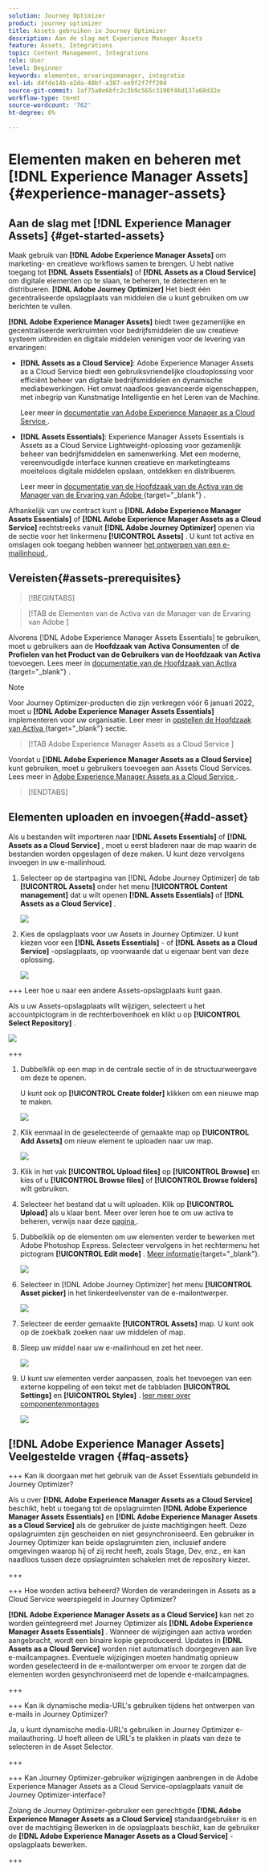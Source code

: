 ```yaml
---
solution: Journey Optimizer
product: journey optimizer
title: Assets gebruiken in Journey Optimizer
description: Aan de slag met Experience Manager Assets
feature: Assets, Integrations
topic: Content Management, Integrations
role: User
level: Beginner
keywords: elementen, ervaringsmanager, integratie
exl-id: d4fde14b-e2da-40bf-a387-ee9f2f7ff204
source-git-commit: 1af75a0e6bfc2c3b9c565c3190f46d137a68d32e
workflow-type: tm+mt
source-wordcount: '762'
ht-degree: 0%

---
```


# Elementen maken en beheren met [!DNL Experience Manager Assets]{#experience-manager-assets}

## Aan de slag met [!DNL Experience Manager Assets] {#get-started-assets}

Maak gebruik van **[!DNL Adobe Experience Manager Assets]** om marketing- en creatieve workflows samen te brengen. U hebt native toegang tot **[!DNL Assets Essentials]** of **[!DNL Assets as a Cloud Service]** om digitale elementen op te slaan, te beheren, te detecteren en te distribueren. **[!DNL Adobe Journey Optimizer]** Het biedt één gecentraliseerde opslagplaats van middelen die u kunt gebruiken om uw berichten te vullen.

**[!DNL Adobe Experience Manager Assets]** biedt twee gezamenlijke en gecentraliseerde werkruimten voor bedrijfsmiddelen die uw creatieve systeem uitbreiden en digitale middelen verenigen voor de levering van ervaringen:

* **[!DNL Assets as a Cloud Service]**: Adobe Experience Manager Assets as a Cloud Service biedt een gebruiksvriendelijke cloudoplossing voor efficiënt beheer van digitale bedrijfsmiddelen en dynamische mediabewerkingen. Het omvat naadloos geavanceerde eigenschappen, met inbegrip van Kunstmatige Intelligentie en het Leren van de Machine.

  Leer meer in [ documentatie van Adobe Experience Manager as a Cloud Service ](https://experienceleague.adobe.com/docs/experience-manager-cloud-service/content/assets/overview.html).

* **[!DNL Assets Essentials]**: Experience Manager Assets Essentials is Assets as a Cloud Service Lightweight-oplossing voor gezamenlijk beheer van bedrijfsmiddelen en samenwerking. Met een moderne, vereenvoudigde interface kunnen creatieve en marketingteams moeiteloos digitale middelen opslaan, ontdekken en distribueren.

  Leer meer in [ documentatie van de Hoofdzaak van de Activa van de Manager van de Ervaring van Adobe ](https://experienceleague.adobe.com/docs/experience-manager-assets-essentials/help/introduction.html){target="_blank"} .

Afhankelijk van uw contract kunt u **[!DNL Adobe Experience Manager Assets Essentials]** of **[!DNL Adobe Experience Manager Assets as a Cloud Service]** rechtstreeks vanuit **[!DNL Adobe Journey Optimizer]** openen via de sectie voor het linkermenu **[!UICONTROL Assets]** . U kunt tot activa en omslagen ook toegang hebben wanneer [ het ontwerpen van een e-mailinhoud ](../email/get-started-email-design.md).

## Vereisten{#assets-prerequisites}

>[!BEGINTABS]

>[!TAB  de Elementen van de Activa van de Manager van de Ervaring van Adobe ]

Alvorens [!DNL Adobe Experience Manager Assets Essentials] te gebruiken, moet u gebruikers aan de **Hoofdzaak van Activa Consumenten** of **de Profielen van het Product van de Gebruikers van de Hoofdzaak van Activa** toevoegen. Lees meer in [ documentatie van de Hoofdzaak van Activa ](https://experienceleague.adobe.com/docs/experience-manager-assets-essentials/help/get-started-admins/deploy-administer.html#add-user-groups){target="_blank"} .

>[!NOTE]
>Voor Journey Optimizer-producten die zijn verkregen vóór 6 januari 2022, moet u **[!DNL Adobe Experience Manager Assets Essentials]** implementeren voor uw organisatie. Leer meer in [ opstellen de Hoofdzaak van Activa ](https://experienceleague.adobe.com/docs/experience-manager-assets-essentials/help/deploy-administer.html){target="_blank"}  sectie.

>[!TAB  Adobe Experience Manager Assets as a Cloud Service ]

Voordat u **[!DNL Adobe Experience Manager Assets as a Cloud Service]** kunt gebruiken, moet u gebruikers toevoegen aan Assets Cloud Services. Lees meer in [ Adobe Experience Manager Assets as a Cloud Service ](https://experienceleague.adobe.com/docs/experience-manager-cloud-service/content/security/ims-support.html).

>[!ENDTABS]

## Elementen uploaden en invoegen{#add-asset}

Als u bestanden wilt importeren naar **[!DNL Assets Essentials]** of **[!DNL Assets as a Cloud Service]** , moet u eerst bladeren naar de map waarin de bestanden worden opgeslagen of deze maken. U kunt deze vervolgens invoegen in uw e-mailinhoud.

1. Selecteer op de startpagina van [!DNL Adobe Journey Optimizer] de tab **[!UICONTROL Assets]** onder het menu **[!UICONTROL Content management]** dat u wilt openen **[!DNL Assets Essentials]** of **[!DNL Assets as a Cloud Service]** .

   ![](assets/media_library_1.png)

1. Kies de opslagplaats voor uw Assets in Journey Optimizer. U kunt kiezen voor een **[!DNL Assets Essentials]** - of **[!DNL Assets as a Cloud Service]** -opslagplaats, op voorwaarde dat u eigenaar bent van deze oplossing.

   ![](assets/media_library_4.png)

+++ Leer hoe u naar een andere Assets-opslagplaats kunt gaan.

   Als u uw Assets-opslagplaats wilt wijzigen, selecteert u het accountpictogram in de rechterbovenhoek en klikt u op **[!UICONTROL Select Repository]** .

   ![](assets/media_library_3.png)

+++

1. Dubbelklik op een map in de centrale sectie of in de structuurweergave om deze te openen.

   U kunt ook op **[!UICONTROL Create folder]** klikken om een nieuwe map te maken.

   ![](assets/media_library_8.png)

1. Klik eenmaal in de geselecteerde of gemaakte map op **[!UICONTROL Add Assets]** om nieuw element te uploaden naar uw map.

   ![](assets/media_library_2.png)

1. Klik in het vak **[!UICONTROL Upload files]** op **[!UICONTROL Browse]** en kies of u **[!UICONTROL Browse files]** of **[!UICONTROL Browse folders]** wilt gebruiken.

1. Selecteer het bestand dat u wilt uploaden. Klik op **[!UICONTROL Upload]** als u klaar bent. Meer over leren hoe te om uw activa te beheren, verwijs naar deze [ pagina ](https://experienceleague.adobe.com/docs/experience-manager-assets-essentials/help/manage-organize.html).

1. Dubbelklik op de elementen om uw elementen verder te bewerken met Adobe Photoshop Express. Selecteer vervolgens in het rechtermenu het pictogram **[!UICONTROL Edit mode]** . [Meer informatie](https://experienceleague.adobe.com/docs/experience-manager-assets-essentials/help/edit-images.html){target="_blank"}.

   ![](assets/media_library_12.png)

1. Selecteer in [!DNL Adobe Journey Optimizer] het menu **[!UICONTROL Asset picker]** in het linkerdeelvenster van de e-mailontwerper.

   ![](assets/media_library_5.png)

1. Selecteer de eerder gemaakte **[!UICONTROL Assets]** map. U kunt ook op de zoekbalk zoeken naar uw middelen of map.

1. Sleep uw middel naar uw e-mailinhoud en zet het neer.

   ![](assets/media_library_6.png)

1. U kunt uw elementen verder aanpassen, zoals het toevoegen van een externe koppeling of een tekst met de tabbladen **[!UICONTROL Settings]** en **[!UICONTROL Styles]** . [ leer meer over componentenmontages ](../email/content-components.md)

   ![](assets/media_library_13.png)

   <!--
    After adding your asset to your email, use the **[!UICONTROL Find similar Stock photos]** option to locate Stock photos that match the content, color, and composition of your image. [Learn more about Adobe Stock](stock.md).

    Note that this option is available for licensed/unlicensed Stock images and images from your Assets folder. 

    ![](assets/media_library_14.png)
    -->


## [!DNL Adobe Experience Manager Assets] Veelgestelde vragen {#faq-assets}

+++ Kan ik doorgaan met het gebruik van de Asset Essentials gebundeld in Journey Optimizer?

Als u over **[!DNL Adobe Experience Manager Assets as a Cloud Service]** beschikt, hebt u toegang tot de opslagruimten **[!DNL Adobe Experience Manager Assets Essentials]** en **[!DNL Adobe Experience Manager Assets as a Cloud Service]** als de gebruiker de juiste machtigingen heeft. Deze opslagruimten zijn gescheiden en niet gesynchroniseerd. Een gebruiker in Journey Optimizer kan beide opslagruimten zien, inclusief andere omgevingen waarop hij of zij recht heeft, zoals Stage, Dev, enz., en kan naadloos tussen deze opslagruimten schakelen met de repository kiezer.

+++

+++ Hoe worden activa beheerd? Worden de veranderingen in Assets as a Cloud Service weerspiegeld in Journey Optimizer?

**[!DNL Adobe Experience Manager Assets as a Cloud Service]** kan net zo worden geïntegreerd met Journey Optimizer als **[!DNL Adobe Experience Manager Assets Essentials]** . Wanneer de wijzigingen aan activa worden aangebracht, wordt een binaire kopie geproduceerd. Updates in **[!DNL Assets as a Cloud Service]** worden niet automatisch doorgegeven aan live e-mailcampagnes. Eventuele wijzigingen moeten handmatig opnieuw worden geselecteerd in de e-mailontwerper om ervoor te zorgen dat de elementen worden gesynchroniseerd met de lopende e-mailcampagnes.

+++

+++ Kan ik dynamische media-URL&#39;s gebruiken tijdens het ontwerpen van e-mails in Journey Optimizer?

Ja, u kunt dynamische media-URL&#39;s gebruiken in Journey Optimizer e-mailauthoring. U hoeft alleen de URL&#39;s te plakken in plaats van deze te selecteren in de Asset Selector.

+++

+++ Kan Journey Optimizer-gebruiker wijzigingen aanbrengen in de Adobe Experience Manager Assets as a Cloud Service-opslagplaats vanuit de Journey Optimizer-interface?

Zolang de Journey Optimizer-gebruiker een gerechtigde **[!DNL Adobe Experience Manager Assets as a Cloud Service]** standaardgebruiker is en over de machtiging Bewerken in de opslagplaats beschikt, kan de gebruiker de **[!DNL Adobe Experience Manager Assets as a Cloud Service]** -opslagplaats bewerken.

+++
